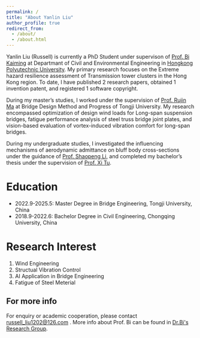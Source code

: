 ```yaml
---
permalink: /
title: "About Yanlin Liu"
author_profile: true
redirect_from: 
  - /about/
  - /about.html
---
```


Yanlin Liu (Russell) is currently a PhD Student under supervison of [Prof. Bi Kaiming](https://www.polyu.edu.hk/cee/~kaimbi/) at Departmant of Civil and Environmental Engineering in [Hongkong Polyutechnic University](https://www.polyu.edu.hk/). My primary research focuses on the Extreme hazard resilience assessment of Transmission tower clusters in the Hong Kong region. To date, I have published 2 research papers, obtained 1 invention patent, and registered 1 software copyright.

During my master’s studies, I worked under the supervision of [Prof. Rujin Ma](https://bridge.tongji.edu.cn/5f/cf/c14928a155599/page.htm) at Bridge Design Method and Progress of Tongji University. My research encompassed optimization of design wind loads for Long-span suspension bridges, fatigue performance analysis of steel truss bridge joint plates, and vision-based evaluation of vortex-induced vibration comfort for long-span bridges.

During my undergraduate studies, I investigated the influencing mechanisms of aerodynamic admittance on bluff body cross-sections under the guidance of [Prof. Shaopeng Li](https://civil.cqu.edu.cn/info/1322/16399.htm), and completed my bachelor’s thesis under the supervision of [Prof. Xi Tu](https://civil.cqu.edu.cn/info/1323/12532.htm).


Education
======

- 2022.9-2025.5: Master Degree in Bridge Engineering, Tongji University, China
- 2018.9-2022.6: Bachelor Degree in Civil Engineering, Chongqing University, China


Research Interest
======
1. Wind Engineering
2. Structual Vibration Control
3. AI Application in Bridge Engineering
4. Fatigue of Steel Meterial


For more info
------
For enquiry or academic cooperation, please contact russell_liu1202@126.com . 
More info about Prof. Bi can be found in [Dr.Bi's Research Group](https://www.polyu.edu.hk/cee/~kaimbi/).
